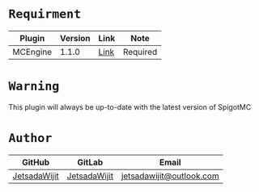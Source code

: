 # `Requirment`

|Plugin|Version|Link|Note|
|-|-|-|-|
|MCEngine|1.1.0|[Link](https://github.com/MCEngine/mcengine/releases/tag/1.1.0)|Required|

# `Warning`

This plugin will always be up-to-date with the latest version of SpigotMC

# `Author`

|GitHub|GitLab|Email|
|-|-|-|
|[JetsadaWijit](https://github.com/JetsadaWijit)|[JetsadaWijit](https://gitlab.com/JetsadaWijit)|jetsadawijit@outlook.com|